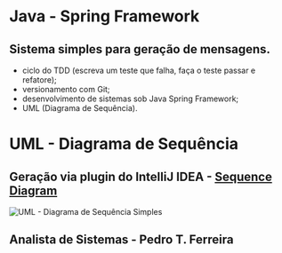 # Java - Spring Framework
## Sistema simples para geração de mensagens.
* ciclo do TDD (escreva um teste que falha, faça o teste passar e refatore);
* versionamento com Git;
* desenvolvimento de sistemas sob Java Spring Framework;
* UML (Diagrama de Sequência).

# UML - Diagrama de Sequência
## Geração via plugin do IntelliJ IDEA - [Sequence Diagram](https://plugins.jetbrains.com/plugin/8286-sequencediagram)
![UML - Diagrama de Sequência Simples](https://github.com/pedrotavanoferreira/spring-message/blob/master/img/simpleSequenceDiagram.png)

## Analista de Sistemas - Pedro T. Ferreira